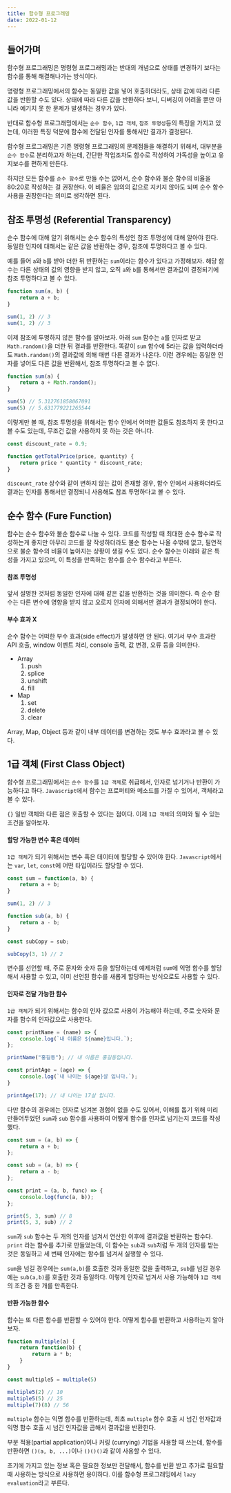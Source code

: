 ```yaml
---
title: 함수형 프로그래밍
date: 2022-01-12
---
```


## 들어가며

함수형 프로그래밍은 명령형 프로그래밍과는 반대의 개념으로 상태를 변경하기 보다는 함수를 통해 해결해나가는 방식이다. 

명령형 프로그래밍에서의 함수는 동일한 값을 넣어 호출하더라도, 상태 값에 따라 다른 값을 반환할 수도 있다.
상태에 따라 다른 값을 반환하다 보니, 디버깅이 어려울 뿐만 아니라 예기치 못 한 문제가 발생하는 경우가 있다.

반대로 함수형 프로그래밍에서는 `순수 함수`, `1급 객체`, `참조 투명성`등의 특징을 가지고 있는데, 이러한 특징 덕분에 함수에 전달된 인자를 통해서만 결과가 결정된다.

함수형 프로그래밍은 기존 명령형 프로그래밍의 문제점들을 해결하기 위해서, 대부분을 `순수 함수`로 분리하고자 하는데, 간단한 작업조차도 함수로 작성하여 가독성을 높이고 유지보수를 편하게 만든다.

하지만 모든 함수를 `순수 함수`로 만들 수는 없어서, 순수 함수와 불순 함수의 비율을 80:20로 작성하는 걸 권장한다. 이 비율은 임의의 값으로 지키지 않아도 되며 순수 함수 사용을 권장한다는 의미로 생각하면 된다.

## 참조 투명성 (Referential Transparency)

순수 함수에 대해 알기 위해서는 순수 함수의 특성인 참조 투명성에 대해 알아야 한다.
동일한 인자에 대해서는 같은 값을 반환하는 경우, 참조에 투명하다고 볼 수 있다.

예를 들어 `a`와 `b`를 받아 더한 뒤 반환하는 `sum`이라는 함수가 있다고 가정해보자. 
해당 함수는 다른 상태의 값의 영향을 받지 않고, 오직 `a`와 `b`를 통해서만 결과값이 결정되기에 참조 투명하다고 볼 수 있다.

```javascript
function sum(a, b) {
    return a + b;
}

sum(1, 2) // 3
sum(1, 2) // 3
```

이제 참조에 투명하지 않은 함수를 알아보자. 
아래 `sum` 함수는 `a`를 인자로 받고 `Math.random()`을 더한 뒤 결과를 반환한다.
똑같이 `sum` 함수에 5라는 값을 입력하더라도 `Math.random()`의 결과값에 의해 매번 다른 결과가 나온다.
이런 경우에는 동일한 인자를 넣어도 다른 값을 반환해서, 참조 투명하다고 볼 수 없다.

```javascript
function sum(a) {
    return a + Math.random();
}

sum(5) // 5.312761858067091
sum(5) // 5.631779221265544
```

이렇게만 볼 때, 참조 투명성을 위해서는 함수 안에서 어떠한 값들도 참조하지 못 한다고 볼 수도 있는데, 무조건 값을 사용하지 못 하는 것은 아니다.

```javascript
const discount_rate = 0.9;

function getTotalPrice(price, quantity) {
    return price * quantity * discount_rate;
}
```

`discount_rate` 상수와 같이 변하지 않는 값이 존재할 경우, 함수 안에서 사용하더라도 결과는 인자를 통해서만 결정되니 사용해도 참조 투명하다고 볼 수 있다.

## 순수 함수 (Fure Function)

함수는 순수 함수와 불순 함수로 나눌 수 있다. 
코드를 작성할 때 최대한 순수 함수로 작성하는게 좋지만 아무리 코드를 잘 작성하더라도 불순 함수는 나올 수밖에 없고, 필연적으로 불순 함수의 비율이 높아지는 상황이 생길 수도 있다. 순수 함수는 아래와 같은 특성을 가지고 있으며, 이 특성을 만족하는 함수를 순수 함수라고 부른다.

#### 참조 투명성

앞서 설명한 것처럼 동일한 인자에 대해 같은 값을 반환하는 것을 의미한다. 
즉 순수 함수는 다른 변수에 영향을 받지 않고 오로지 인자에 의해서만 결과가 결정되어야 한다.

#### 부수 효과 X

순수 함수는 어떠한 부수 효과(side effect)가 발생하면 안 된다.
여기서 부수 효과란 API 호출, window 이벤트 처리, console 출력, 값 변경, 오류 등을 의미한다.

- Array
    1. push
    2. splice
    3. unshift
    4. fill
- Map
    1. set
    2. delete
    3. clear

Array, Map, Object 등과 같이 내부 데이터를 변경하는 것도 부수 효과라고 볼 수 있다.

## 1급 객체 (First Class Object)

함수형 프로그래밍에서는 `순수 함수`를 `1급 객체`로 취급해서, 인자로 넘기거나 반환이 가능하다고 하다. 
`Javascript`에서 함수는 프로퍼티와 메소드를 가질 수 있어서, 객체라고 볼 수 있다.

`{}` 일반 객체와 다른 점은 호출할 수 있다는 점이다.
이제 `1급 객체`의 의미와 될 수 있는 조건을 알아보자.

#### 할당 가능한 변수 혹은 데이터

`1급 객체`가 되기 위해서는 변수 혹은 데이터에 할당할 수 있어야 한다.
`Javascript`에서는 `var`, `let`, `const`에 어떤 타입이라도 할당할 수 있다.

```javascript
const sum = function(a, b) {
    return a + b;
}

sum(1, 2) // 3

function sub(a, b) {
    return a - b;
}

const subCopy = sub;

subCopy(3, 1) // 2
```

변수를 선언할 때, 주로 문자와 숫자 등을 할당하는데 예제처럼 `sum`에 익명 함수를 할당해서 사용할 수 있고, 이미 선언된 함수를 새롭게 할당하는 방식으로도 사용할 수 있다.

#### 인자로 전달 가능한 함수

`1급 객체`가 되기 위해서는 함수의 인자 값으로 사용이 가능해야 하는데, 주로 숫자와 문자를 함수의 인자값으로 사용한다.

```javascript
const printName = (name) => {
    console.log(`내 이름은 ${name}입니다.`);
};

printName("홍길동"); // 내 이름은 홍길동입니다.

const printAge = (age) => {
    console.log(`내 나이는 ${age}살 입니다.`);
}

printAge(17); // 내 나이는 17살 입니다.
```

다만 함수의 경우에는 인자로 넘겨본 경험이 없을 수도 있어서, 이해를 돕기 위해 미리 만들어두었던 `sum`과 `sub` 함수를 사용하여 어떻게 함수를 인자로 넘기는지 코드를 작성했다.

```javascript
const sum = (a, b) => {
    return a + b;
};

const sub = (a, b) => {
    return a - b;
};

const print = (a, b, func) => {
    console.log(func(a, b));
};

print(5, 3, sum) // 8
print(5, 3, sub) // 2
```

`sum`과 `sub` 함수는 두 개의 인자를 넘겨서 연산한 이후에 결과값을 반환하는 함수다.
`print` 라는 함수를 추가로 만들었는데, 이 함수는 `sub`과 `sub`처럼 두 개의 인자를 받는 것은 동일하고 세 번째 인자에는 함수를 넘겨서 실행할 수 있다.

`sum`을 넘길 경우에는 `sum(a,b)`를 호출한 것과 동일한 값을 출력하고, `sub`를 넘길 경우에는 `sub(a,b)`를 호출한 것과 동일하다. 이렇게 인자로 넘겨서 사용 가능해야 `1급 객체`의 조건 중 한 개를 만족한다.

#### 반환 가능한 함수

함수는 또 다른 함수를 반환할 수 있어야 한다.
어떻게 함수를 반환하고 사용하는지 알아보자.

```javascript
function multiple(a) {
    return function(b) {
        return a * b;
    }
}

const multiple5 = multiple(5)

multiple5(2) // 10
multiple5(5) // 25
multiple(7)(8) // 56
```

`multiple` 함수는 익명 함수를 반환하는데, 최초 `multiple` 함수 호출 시 넘긴 인자값과 익명 함수 호출 시 넘긴 인자값을 곱해서 결과값을 반환한다.

부분 적용(partial application)이나 커링 (currying) 기법을 사용할 때 쓰는데, 함수를 반환하면 `()(a, b, ...)`이나 `()()()`과 같이 사용할 수 있다.

초기에 가지고 있는 정보 혹은 필요한 정보만 전달해서, 함수를 반환 받고 추가로 필요할 때 사용하는 방식으로 사용하면 용이하다. 이를 함수형 프로그래밍에서 `lazy evaluation`라고 부른다.